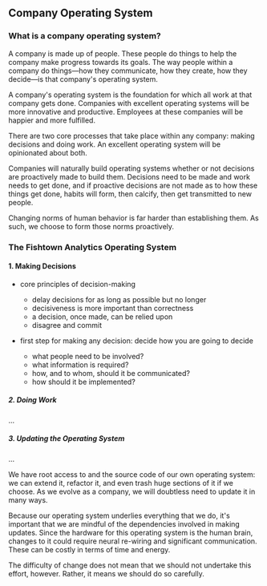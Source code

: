 ## Company Operating System

### What is a company operating system?

A company is made up of people. These people do things to help the company make progress towards its goals. The way people within a company do things—how they communicate, how they create, how they decide—is that company's operating system.

A company's operating system is the foundation for which all work at that company gets done. Companies with excellent operating systems will be more innovative and productive. Employees at these companies will be happier and more fulfilled.

There are two core processes that take place within any company: making decisions and doing work. An excellent operating system will be opinionated about both.

Companies will naturally build operating systems whether or not decisions are proactively made to build them. Decisions need to be made and work needs to get done, and if proactive decisions are not made as to how these things get done, habits will form, then calcify, then get transmitted to new people.

Changing norms of human behavior is far harder than establishing them. As such, we choose to form those norms proactively.

### The Fishtown Analytics Operating System

#### 1. Making Decisions

- core principles of decision-making
  - delay decisions for as long as possible but no longer
  - decisiveness is more important than correctness
  - a decision, once made, can be relied upon
  - disagree and commit

- first step for making any decision: decide how you are going to decide
  - what people need to be involved?
  - what information is required?
  - how, and to whom, should it be communicated?
  - how should it be implemented?

##### 2. Doing Work
...

##### 3. Updating the Operating System
...

We have root access to and the source code of our own operating system: we can extend it, refactor it, and even trash huge sections of it if we choose. As we evolve as a company, we will doubtless need to update it in many ways.

Because our operating system underlies everything that we do, it's important that we are mindful of the dependencies involved in making updates. Since the hardware for this operating system is the human brain, changes to it could require neural re-wiring and significant communication. These can be costly in terms of time and energy.

The difficulty of change does not mean that we should not undertake this effort, however. Rather, it means we should do so carefully.
